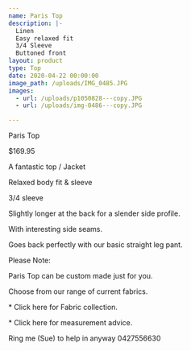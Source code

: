 ```yaml
---
name: Paris Top
description: |-
  Linen
  Easy relaxed fit
  3/4 Sleeve
  Buttoned front
layout: product
type: Top
date: 2020-04-22 00:00:00
image_path: /uploads/IMG_0485.JPG
images:
  - url: /uploads/p1050828---copy.JPG
  - url: /uploads/img-0486---copy.JPG

---
```


Paris Top

$169.95

A fantastic top / Jacket

Relaxed body fit & sleeve

3/4 sleeve

Slightly longer at the back for a slender side profile.

With interesting side seams.

Goes back perfectly with our basic straight leg pant.




Please Note:

Paris Top can be custom made just for you.

Choose from our range of current fabrics.

\* Click here for Fabric collection.

\* Click here for measurement advice.

Ring me (Sue) to help in anyway 0427556630

&nbsp;

&nbsp;
